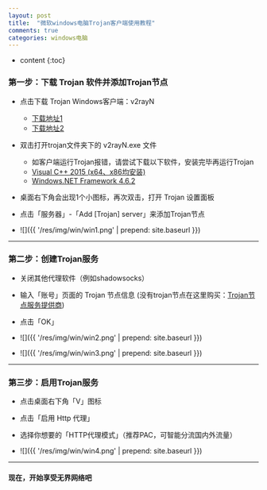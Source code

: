 ```yaml
---
layout: post
title:  "微软windows电脑Trojan客户端使用教程"
comments: true
categories: windows电脑
---
```


* content
{:toc}

### 第一步：下载 Trojan 软件并添加Trojan节点

* 点击下载 Trojan Windows客户端：v2rayN
    * <a class="downbtn" href="https://yhvps.com/usr/uploads/app/v2rayN-win-with-trojan-v2.zip" target="_blank" rel="noopener">下载地址1</a>
    * <a class="downbtn" href="https://github.com/go2world/ss/releases/download/0.0.4/v2rayN-win-with-trojan-v2.zip" target="_blank" rel="noopener">下载地址2</a>
    
* 双击打开trojan文件夹下的 v2rayN.exe 文件
    * 如客户端运行Trojan报错，请尝试下载以下软件，安装完毕再运行Trojan
    * <a class="downbtn" href="https://www.microsoft.com/zh-CN/download/details.aspx?id=48145" target="_blank" rel="noopener">Visual C++ 2015 (x64、x86均安装)</a>
    * <a class="downbtn" href="https://support.microsoft.com/zh-cn/help/3151800/the-net-framework-4-6-2-offline-installer-for-windows" target="_blank" rel="noopener">Windows.NET Framework 4.6.2</a>

* 桌面右下角会出现1个小图标，再次双击，打开 Trojan 设置面板
* 点击「服务器」-「Add [Trojan] server」来添加Trojan节点
* ![]({{ '/res/img/win/win1.png' | prepend: site.baseurl  }})
* * *

### 第二步：创建Trojan服务
* 关闭其他代理软件（例如shadowsocks）
* 输入「账号」页面的 Trojan 节点信息  (没有trojan节点在这里购买：<a class="downbtn" href="https://us04.go2world.tk/home/ref/6360407488" target="_blank" rel="noopener">Trojan节点服务提供商</a>)
* 点击「OK」

* ![]({{ '/res/img/win/win2.png' | prepend: site.baseurl  }})
* ![]({{ '/res/img/win/win3.png' | prepend: site.baseurl  }})

*********

### 第三步：启用Trojan服务

* 点击桌面右下角「V」图标
* 点击「启用 Http 代理」
* 选择你想要的「HTTP代理模式」（推荐PAC，可智能分流国内外流量）

* ![]({{ '/res/img/win/win4.png' | prepend: site.baseurl  }})

*********
####  现在，开始享受无界网络吧
